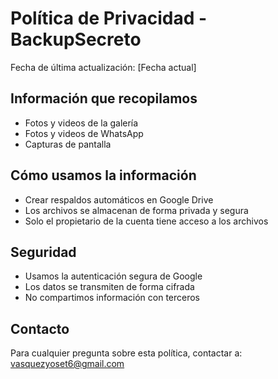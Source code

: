# Política de Privacidad - BackupSecreto

Fecha de última actualización: [Fecha actual]

## Información que recopilamos
- Fotos y videos de la galería
- Fotos y videos de WhatsApp
- Capturas de pantalla

## Cómo usamos la información
- Crear respaldos automáticos en Google Drive
- Los archivos se almacenan de forma privada y segura
- Solo el propietario de la cuenta tiene acceso a los archivos

## Seguridad
- Usamos la autenticación segura de Google
- Los datos se transmiten de forma cifrada
- No compartimos información con terceros

## Contacto
Para cualquier pregunta sobre esta política, contactar a:
vasquezyoset6@gmail.com